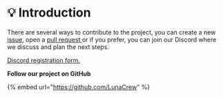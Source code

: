 # 💡 Introduction

There are several ways to contribute to the project, you can create a new [issue](https://github.com/LunaCrew/luna-app-backend/issues), open a [pull request ](https://github.com/LunaCrew/luna-app-backend/pulls)or if you prefer, you can join our Discord where we discuss and plan the next steps.

[Discord registration form.](https://forms.gle/XUKHWB4tXdf46ZGG6)

**Follow our project on GitHub**

{% embed url="https://github.com/LunaCrew" %}
